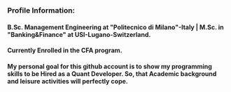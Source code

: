 ### Profile Information:
#### B.Sc. Management Engineering at "Politecnico di Milano"-Italy | M.Sc. in "Banking&Finance" at USI-Lugano-Switzerland. 
#### Currently Enrolled in the CFA program.

#### My personal goal for this github account is to show my programming skills to be Hired as a Quant Developer. So, that Academic background and leisure activities will perfectly cope.  

###
